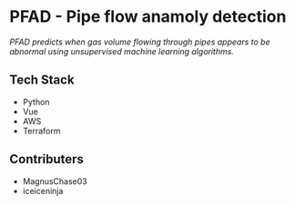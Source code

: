 # PFAD - Pipe flow anamoly detection

*PFAD predicts when gas volume flowing through pipes appears to be abnormal using unsupervised machine learning algorithms.*

## Tech Stack
- Python
- Vue
- AWS
- Terraform

## Contributers
- MagnusChase03
- iceiceninja
